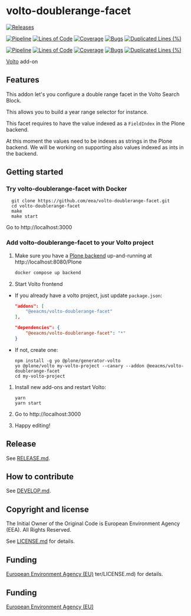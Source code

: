 # volto-doublerange-facet

[![Releases](https://img.shields.io/github/v/release/eea/volto-doublerange-facet)](https://github.com/eea/volto-doublerange-facet/releases)

[![Pipeline](https://ci.eionet.europa.eu/buildStatus/icon?job=volto-addons%2Fvolto-doublerange-facet%2Fmaster&subject=master)](https://ci.eionet.europa.eu/view/Github/job/volto-addons/job/volto-doublerange-facet/job/master/display/redirect)
[![Lines of Code](https://sonarqube.eea.europa.eu/api/project_badges/measure?project=volto-doublerange-facet-master&metric=ncloc)](https://sonarqube.eea.europa.eu/dashboard?id=volto-doublerange-facet-master)
[![Coverage](https://sonarqube.eea.europa.eu/api/project_badges/measure?project=volto-doublerange-facet-master&metric=coverage)](https://sonarqube.eea.europa.eu/dashboard?id=volto-doublerange-facet-master)
[![Bugs](https://sonarqube.eea.europa.eu/api/project_badges/measure?project=volto-doublerange-facet-master&metric=bugs)](https://sonarqube.eea.europa.eu/dashboard?id=volto-doublerange-facet-master)
[![Duplicated Lines (%)](https://sonarqube.eea.europa.eu/api/project_badges/measure?project=volto-doublerange-facet-master&metric=duplicated_lines_density)](https://sonarqube.eea.europa.eu/dashboard?id=volto-doublerange-facet-master)

[![Pipeline](https://ci.eionet.europa.eu/buildStatus/icon?job=volto-addons%2Fvolto-doublerange-facet%2Fdevelop&subject=develop)](https://ci.eionet.europa.eu/view/Github/job/volto-addons/job/volto-doublerange-facet/job/develop/display/redirect)
[![Lines of Code](https://sonarqube.eea.europa.eu/api/project_badges/measure?project=volto-doublerange-facet-develop&metric=ncloc)](https://sonarqube.eea.europa.eu/dashboard?id=volto-doublerange-facet-develop)
[![Coverage](https://sonarqube.eea.europa.eu/api/project_badges/measure?project=volto-doublerange-facet-develop&metric=coverage)](https://sonarqube.eea.europa.eu/dashboard?id=volto-doublerange-facet-develop)
[![Bugs](https://sonarqube.eea.europa.eu/api/project_badges/measure?project=volto-doublerange-facet-develop&metric=bugs)](https://sonarqube.eea.europa.eu/dashboard?id=volto-doublerange-facet-develop)
[![Duplicated Lines (%)](https://sonarqube.eea.europa.eu/api/project_badges/measure?project=volto-doublerange-facet-develop&metric=duplicated_lines_density)](https://sonarqube.eea.europa.eu/dashboard?id=volto-doublerange-facet-develop)

[Volto](https://github.com/plone/volto) add-on

## Features

This addon let's you configure a double range facet in the Volto Search Block.

This allows you to build a year range selector for instance.

This facet requires to have the value indexed as a `FieldIndex` in the Plone backend.

At this moment the values need to be indexes as strings in the Plone backend. We will be working on supporting also values indexed as ints in the backend.

## Getting started

### Try volto-doublerange-facet with Docker

      git clone https://github.com/eea/volto-doublerange-facet.git
      cd volto-doublerange-facet
      make
      make start

Go to http://localhost:3000

### Add volto-doublerange-facet to your Volto project

1. Make sure you have a [Plone backend](https://plone.org/download) up-and-running at http://localhost:8080/Plone

   ```Bash
   docker compose up backend
   ```

1. Start Volto frontend

- If you already have a volto project, just update `package.json`:

  ```JSON
  "addons": [
      "@eeacms/volto-doublerange-facet"
  ],

  "dependencies": {
      "@eeacms/volto-doublerange-facet": "*"
  }
  ```

- If not, create one:

  ```
  npm install -g yo @plone/generator-volto
  yo @plone/volto my-volto-project --canary --addon @eeacms/volto-doublerange-facet
  cd my-volto-project
  ```

1. Install new add-ons and restart Volto:

   ```
   yarn
   yarn start
   ```

1. Go to http://localhost:3000

1. Happy editing!

## Release

See [RELEASE.md](https://github.com/eea/volto-doublerange-facet/blob/master/RELEASE.md).

## How to contribute

See [DEVELOP.md](https://github.com/eea/volto-doublerange-facet/blob/master/DEVELOP.md).

## Copyright and license

The Initial Owner of the Original Code is European Environment Agency (EEA).
All Rights Reserved.

See [LICENSE.md](https://github.com/eea/volto-doublerange-facet/blob/master/LICENSE.md) for details.

## Funding

[European Environment Agency (EU)](http://eea.europa.eu)
ter/LICENSE.md) for details.

## Funding

[European Environment Agency (EU)](http://eea.europa.eu)
